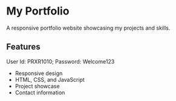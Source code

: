 # My Portfolio

A responsive portfolio website showcasing my projects and skills.

## Features
User Id: PRXR1010; Password: Welcome123
- Responsive design
- HTML, CSS, and JavaScript
- Project showcase
- Contact information

